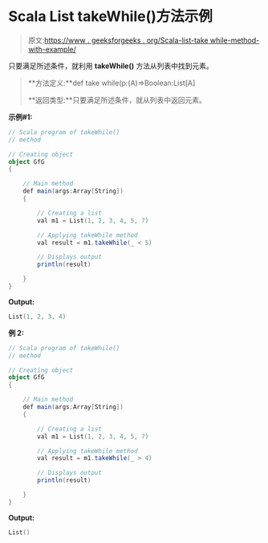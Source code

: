 # Scala List takeWhile()方法示例

> 原文:[https://www . geeksforgeeks . org/Scala-list-take while-method-with-example/](https://www.geeksforgeeks.org/scala-list-takewhile-method-with-example/)

只要满足所述条件，就利用 **takeWhile()** 方法从列表中找到元素。

> **方法定义:**def take while(p:(A)=>Boolean:List[A]
> 
> **返回类型:**只要满足所述条件，就从列表中返回元素。

**示例#1:**

```scala
// Scala program of takeWhile()
// method

// Creating object
object GfG
{ 

    // Main method
    def main(args:Array[String])
    {

        // Creating a list
        val m1 = List(1, 2, 3, 4, 5, 7)

        // Applying takeWhile method
        val result = m1.takeWhile(_ < 5)

        // Displays output
        println(result)

    }
}
```

**Output:**

```scala
List(1, 2, 3, 4)

```

**例 2:**

```scala
// Scala program of takeWhile()
// method

// Creating object
object GfG
{ 

    // Main method
    def main(args:Array[String])
    {

        // Creating a list
        val m1 = List(1, 2, 3, 4, 5, 7)

        // Applying takeWhile method
        val result = m1.takeWhile(_ > 4)

        // Displays output
        println(result)

    }
}
```

**Output:**

```scala
List()

```